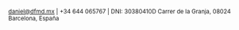 <small>
<a href="mailto:daniel@dfmd.mx">daniel@dfmd.mx</a> | +34 644 065767 | DNI: 30380410D   
Carrer de la Granja, 08024 Barcelona, España    
</small>
